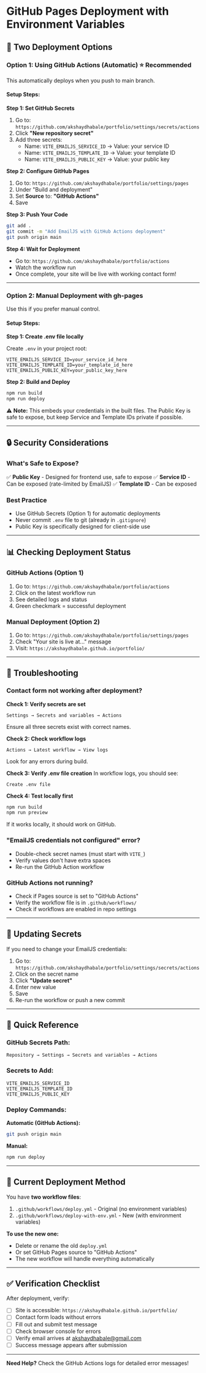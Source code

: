 # GitHub Pages Deployment with Environment Variables

## 🚀 Two Deployment Options

### Option 1: Using GitHub Actions (Automatic) ⭐ Recommended

This automatically deploys when you push to main branch.

#### Setup Steps:

**Step 1: Set GitHub Secrets**

1. Go to: `https://github.com/akshaydhabale/portfolio/settings/secrets/actions`
2. Click **"New repository secret"**
3. Add three secrets:
   - Name: `VITE_EMAILJS_SERVICE_ID` → Value: your service ID
   - Name: `VITE_EMAILJS_TEMPLATE_ID` → Value: your template ID
   - Name: `VITE_EMAILJS_PUBLIC_KEY` → Value: your public key

**Step 2: Configure GitHub Pages**

1. Go to: `https://github.com/akshaydhabale/portfolio/settings/pages`
2. Under "Build and deployment"
3. Set **Source** to: **"GitHub Actions"**
4. Save

**Step 3: Push Your Code**

```bash
git add .
git commit -m "Add EmailJS with GitHub Actions deployment"
git push origin main
```

**Step 4: Wait for Deployment**

- Go to: `https://github.com/akshaydhabale/portfolio/actions`
- Watch the workflow run
- Once complete, your site will be live with working contact form!

---

### Option 2: Manual Deployment with gh-pages

Use this if you prefer manual control.

#### Setup Steps:

**Step 1: Create .env file locally**

Create `.env` in your project root:

```env
VITE_EMAILJS_SERVICE_ID=your_service_id_here
VITE_EMAILJS_TEMPLATE_ID=your_template_id_here
VITE_EMAILJS_PUBLIC_KEY=your_public_key_here
```

**Step 2: Build and Deploy**

```bash
npm run build
npm run deploy
```

⚠️ **Note:** This embeds your credentials in the built files. The Public Key is safe to expose, but keep Service and Template IDs private if possible.

---

## 🔒 Security Considerations

### What's Safe to Expose?

✅ **Public Key** - Designed for frontend use, safe to expose
✅ **Service ID** - Can be exposed (rate-limited by EmailJS)
✅ **Template ID** - Can be exposed

### Best Practice

- Use GitHub Secrets (Option 1) for automatic deployments
- Never commit `.env` file to git (already in `.gitignore`)
- Public Key is specifically designed for client-side use

---

## 📊 Checking Deployment Status

### GitHub Actions (Option 1)

1. Go to: `https://github.com/akshaydhabale/portfolio/actions`
2. Click on the latest workflow run
3. See detailed logs and status
4. Green checkmark = successful deployment

### Manual Deployment (Option 2)

1. Go to: `https://github.com/akshaydhabale/portfolio/settings/pages`
2. Check "Your site is live at..." message
3. Visit: `https://akshaydhabale.github.io/portfolio/`

---

## 🐛 Troubleshooting

### Contact form not working after deployment?

**Check 1: Verify secrets are set**
```
Settings → Secrets and variables → Actions
```
Ensure all three secrets exist with correct names.

**Check 2: Check workflow logs**
```
Actions → Latest workflow → View logs
```
Look for any errors during build.

**Check 3: Verify .env file creation**
In workflow logs, you should see:
```
Create .env file
```

**Check 4: Test locally first**
```bash
npm run build
npm run preview
```
If it works locally, it should work on GitHub.

### "EmailJS credentials not configured" error?

- Double-check secret names (must start with `VITE_`)
- Verify values don't have extra spaces
- Re-run the GitHub Action workflow

### GitHub Actions not running?

- Check if Pages source is set to "GitHub Actions"
- Verify the workflow file is in `.github/workflows/`
- Check if workflows are enabled in repo settings

---

## 🔄 Updating Secrets

If you need to change your EmailJS credentials:

1. Go to: `https://github.com/akshaydhabale/portfolio/settings/secrets/actions`
2. Click on the secret name
3. Click **"Update secret"**
4. Enter new value
5. Save
6. Re-run the workflow or push a new commit

---

## 📝 Quick Reference

### GitHub Secrets Path:
```
Repository → Settings → Secrets and variables → Actions
```

### Secrets to Add:
```
VITE_EMAILJS_SERVICE_ID
VITE_EMAILJS_TEMPLATE_ID
VITE_EMAILJS_PUBLIC_KEY
```

### Deploy Commands:

**Automatic (GitHub Actions):**
```bash
git push origin main
```

**Manual:**
```bash
npm run deploy
```

---

## 🎯 Current Deployment Method

You have **two workflow files**:

1. `.github/workflows/deploy.yml` - Original (no environment variables)
2. `.github/workflows/deploy-with-env.yml` - New (with environment variables)

**To use the new one:**
- Delete or rename the old `deploy.yml`
- Or set GitHub Pages source to "GitHub Actions"
- The new workflow will handle everything automatically

---

## ✅ Verification Checklist

After deployment, verify:

- [ ] Site is accessible: `https://akshaydhabale.github.io/portfolio/`
- [ ] Contact form loads without errors
- [ ] Fill out and submit test message
- [ ] Check browser console for errors
- [ ] Verify email arrives at akshaydhabale@gmail.com
- [ ] Success message appears after submission

---

**Need Help?** Check the GitHub Actions logs for detailed error messages!


